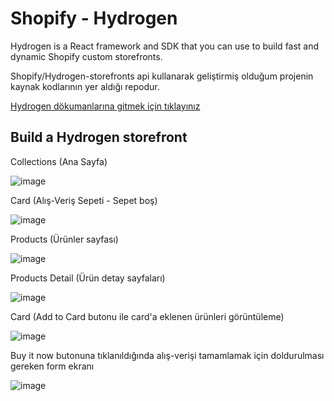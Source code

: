 # Shopify - Hydrogen

Hydrogen is a React framework and SDK that you can use to build fast and dynamic Shopify custom storefronts.

Shopify/Hydrogen-storefronts api kullanarak geliştirmiş olduğum projenin kaynak kodlarının yer aldığı repodur. 

[Hydrogen dökumanlarına gitmek için tıklayınız](https://shopify.dev/custom-storefronts/hydrogen)

## Build a Hydrogen storefront

Collections (Ana Sayfa)

![image](https://user-images.githubusercontent.com/98388628/182485159-09908164-1c73-4125-b574-d8a81bd69f4b.png)

Card (Alış-Veriş Sepeti - Sepet boş)

![image](https://user-images.githubusercontent.com/98388628/182485366-c7dd92de-e566-4d6f-8a35-03ab12da81e8.png)

Products (Ürünler sayfası)

![image](https://user-images.githubusercontent.com/98388628/182485655-bd16cbb6-3f61-453b-a616-b2f2d859d1a3.png)

Products Detail (Ürün detay sayfaları)

![image](https://user-images.githubusercontent.com/98388628/182485765-c128b803-73f4-4627-b588-94364dbb5d62.png)

Card (Add to Card butonu ile card'a eklenen ürünleri görüntüleme)

![image](https://user-images.githubusercontent.com/98388628/182485846-b406303d-a980-4560-8818-4bbee4ac308e.png)

Buy it now butonuna tıklanıldığında alış-verişi tamamlamak için doldurulması gereken form ekranı

![image](https://user-images.githubusercontent.com/98388628/182485899-6195a05f-6290-4082-a935-b5e8e7bbd9a8.png)

